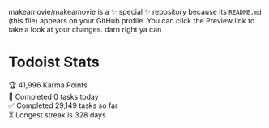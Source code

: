 makeamovie/makeamovie is a ✨ special ✨ repository because its `README.md` (this file) appears on your GitHub profile.
You can click the Preview link to take a look at your changes. darn right ya can

# Todoist Stats

<!-- TODO-IST:START -->
🏆  41,996 Karma Points           
🌸  Completed 0 tasks today           
✅  Completed 29,149 tasks so far           
⏳  Longest streak is 328 days
<!-- TODO-IST:END -->